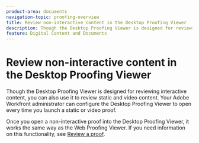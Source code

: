 ```yaml
---
product-area: documents
navigation-topic: proofing-overview
title: Review non-interactive content in the Desktop Proofing Viewer
description: Though the Desktop Proofing Viewer is designed for reviewing interactive content, you can also use it to review static and video content. Your Adobe Workfront administrator can configure the Desktop Proofing Viewer to open every time you launch a static or video proof.
feature: Digital Content and Documents
---
```


# Review non-interactive content in the Desktop Proofing Viewer

Though the Desktop Proofing Viewer is designed for reviewing interactive content, you can also use it to review static and video content. Your Adobe Workfront administrator can configure the Desktop Proofing Viewer to open every time you launch a static or video proof.

Once you open a non-interactive proof into the Desktop Proofing Viewer, it works the same way as the Web Proofing Viewer. If you need information on this functionality, see [Review a proof](../../../review-and-approve-work/proofing/reviewing-proofs-within-workfront/review-a-proof/review-a-proof.md).

